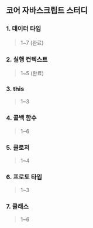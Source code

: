 ## 코어 자바스크립트 스터디

### 1. 데이터 타입

> 1~7 (완료)

### 2. 실행 컨텍스트

> 1~5 (완료)

### 3. this

> 1~3

### 4. 콜백 함수

> 1~6

### 5. 클로저

> 1~4

### 6. 프로토 타입

> 1~3

### 7. 클래스

> 1~6

